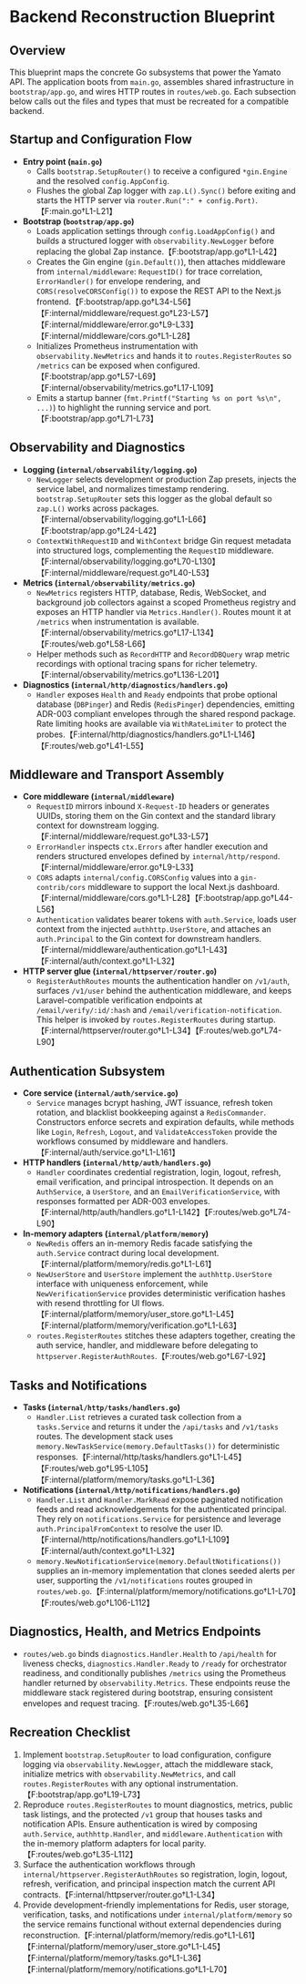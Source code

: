 # Backend Reconstruction Blueprint

## Overview
This blueprint maps the concrete Go subsystems that power the Yamato API. The application boots from `main.go`, assembles shared infrastructure in `bootstrap/app.go`, and wires HTTP routes in `routes/web.go`. Each subsection below calls out the files and types that must be recreated for a compatible backend.

## Startup and Configuration Flow
- **Entry point (`main.go`)**
  - Calls `bootstrap.SetupRouter()` to receive a configured `*gin.Engine` and the resolved `config.AppConfig`.
  - Flushes the global Zap logger with `zap.L().Sync()` before exiting and starts the HTTP server via `router.Run(":" + config.Port)`.【F:main.go†L1-L21】
- **Bootstrap (`bootstrap/app.go`)**
  - Loads application settings through `config.LoadAppConfig()` and builds a structured logger with `observability.NewLogger` before replacing the global Zap instance.【F:bootstrap/app.go†L1-L42】
  - Creates the Gin engine (`gin.Default()`), then attaches middleware from `internal/middleware`: `RequestID()` for trace correlation, `ErrorHandler()` for envelope rendering, and `CORS(resolveCORSConfig())` to expose the REST API to the Next.js frontend.【F:bootstrap/app.go†L34-L56】【F:internal/middleware/request.go†L23-L57】【F:internal/middleware/error.go†L9-L33】【F:internal/middleware/cors.go†L1-L28】
  - Initializes Prometheus instrumentation with `observability.NewMetrics` and hands it to `routes.RegisterRoutes` so `/metrics` can be exposed when configured.【F:bootstrap/app.go†L57-L69】【F:internal/observability/metrics.go†L17-L109】
  - Emits a startup banner (`fmt.Printf("Starting %s on port %s\n", ...)`) to highlight the running service and port.【F:bootstrap/app.go†L71-L73】

## Observability and Diagnostics
- **Logging (`internal/observability/logging.go`)**
  - `NewLogger` selects development or production Zap presets, injects the service label, and normalizes timestamp rendering. `bootstrap.SetupRouter` sets this logger as the global default so `zap.L()` works across packages.【F:internal/observability/logging.go†L1-L66】【F:bootstrap/app.go†L24-L42】
  - `ContextWithRequestID` and `WithContext` bridge Gin request metadata into structured logs, complementing the `RequestID` middleware.【F:internal/observability/logging.go†L70-L130】【F:internal/middleware/request.go†L40-L53】
- **Metrics (`internal/observability/metrics.go`)**
  - `NewMetrics` registers HTTP, database, Redis, WebSocket, and background job collectors against a scoped Prometheus registry and exposes an HTTP handler via `Metrics.Handler()`. Routes mount it at `/metrics` when instrumentation is available.【F:internal/observability/metrics.go†L17-L134】【F:routes/web.go†L58-L66】
  - Helper methods such as `RecordHTTP` and `RecordDBQuery` wrap metric recordings with optional tracing spans for richer telemetry.【F:internal/observability/metrics.go†L136-L201】
- **Diagnostics (`internal/http/diagnostics/handlers.go`)**
  - `Handler` exposes `Health` and `Ready` endpoints that probe optional database (`DBPinger`) and Redis (`RedisPinger`) dependencies, emitting ADR-003 compliant envelopes through the shared respond package. Rate limiting hooks are available via `WithRateLimiter` to protect the probes.【F:internal/http/diagnostics/handlers.go†L1-L146】【F:routes/web.go†L41-L55】

## Middleware and Transport Assembly
- **Core middleware (`internal/middleware`)**
  - `RequestID` mirrors inbound `X-Request-ID` headers or generates UUIDs, storing them on the Gin context and the standard library context for downstream logging.【F:internal/middleware/request.go†L33-L57】
  - `ErrorHandler` inspects `ctx.Errors` after handler execution and renders structured envelopes defined by `internal/http/respond`.【F:internal/middleware/error.go†L9-L33】
  - `CORS` adapts `internal/config.CORSConfig` values into a `gin-contrib/cors` middleware to support the local Next.js dashboard.【F:internal/middleware/cors.go†L1-L28】【F:bootstrap/app.go†L44-L56】
  - `Authentication` validates bearer tokens with `auth.Service`, loads user context from the injected `authhttp.UserStore`, and attaches an `auth.Principal` to the Gin context for downstream handlers.【F:internal/middleware/authentication.go†L1-L43】【F:internal/auth/context.go†L1-L32】
- **HTTP server glue (`internal/httpserver/router.go`)**
  - `RegisterAuthRoutes` mounts the authentication handler on `/v1/auth`, surfaces `/v1/user` behind the authentication middleware, and keeps Laravel-compatible verification endpoints at `/email/verify/:id/:hash` and `/email/verification-notification`. This helper is invoked by `routes.RegisterRoutes` during startup.【F:internal/httpserver/router.go†L1-L34】【F:routes/web.go†L74-L90】

## Authentication Subsystem
- **Core service (`internal/auth/service.go`)**
  - `Service` manages bcrypt hashing, JWT issuance, refresh token rotation, and blacklist bookkeeping against a `RedisCommander`. Constructors enforce secrets and expiration defaults, while methods like `Login`, `Refresh`, `Logout`, and `ValidateAccessToken` provide the workflows consumed by middleware and handlers.【F:internal/auth/service.go†L1-L161】
- **HTTP handlers (`internal/http/auth/handlers.go`)**
  - `Handler` coordinates credential registration, login, logout, refresh, email verification, and principal introspection. It depends on an `AuthService`, a `UserStore`, and an `EmailVerificationService`, with responses formatted per ADR-003 envelopes.【F:internal/http/auth/handlers.go†L1-L142】【F:routes/web.go†L74-L90】
- **In-memory adapters (`internal/platform/memory`)**
  - `NewRedis` offers an in-memory Redis facade satisfying the `auth.Service` contract during local development.【F:internal/platform/memory/redis.go†L1-L61】
  - `NewUserStore` and `UserStore` implement the `authhttp.UserStore` interface with uniqueness enforcement, while `NewVerificationService` provides deterministic verification hashes with resend throttling for UI flows.【F:internal/platform/memory/user_store.go†L1-L45】【F:internal/platform/memory/verification.go†L1-L63】
  - `routes.RegisterRoutes` stitches these adapters together, creating the auth service, handler, and middleware before delegating to `httpserver.RegisterAuthRoutes`.【F:routes/web.go†L67-L92】

## Tasks and Notifications
- **Tasks (`internal/http/tasks/handlers.go`)**
  - `Handler.List` retrieves a curated task collection from a `tasks.Service` and returns it under the `/api/tasks` and `/v1/tasks` routes. The development stack uses `memory.NewTaskService(memory.DefaultTasks())` for deterministic responses.【F:internal/http/tasks/handlers.go†L1-L45】【F:routes/web.go†L95-L105】【F:internal/platform/memory/tasks.go†L1-L36】
- **Notifications (`internal/http/notifications/handlers.go`)**
  - `Handler.List` and `Handler.MarkRead` expose paginated notification feeds and read acknowledgements for the authenticated principal. They rely on `notifications.Service` for persistence and leverage `auth.PrincipalFromContext` to resolve the user ID.【F:internal/http/notifications/handlers.go†L1-L109】【F:internal/auth/context.go†L1-L32】
  - `memory.NewNotificationService(memory.DefaultNotifications())` supplies an in-memory implementation that clones seeded alerts per user, supporting the `/v1/notifications` routes grouped in `routes/web.go`.【F:internal/platform/memory/notifications.go†L1-L70】【F:routes/web.go†L106-L112】

## Diagnostics, Health, and Metrics Endpoints
- `routes/web.go` binds `diagnostics.Handler.Health` to `/api/health` for liveness checks, `diagnostics.Handler.Ready` to `/ready` for orchestrator readiness, and conditionally publishes `/metrics` using the Prometheus handler returned by `observability.Metrics`. These endpoints reuse the middleware stack registered during bootstrap, ensuring consistent envelopes and request tracing.【F:routes/web.go†L35-L66】

## Recreation Checklist
1. Implement `bootstrap.SetupRouter` to load configuration, configure logging via `observability.NewLogger`, attach the middleware stack, initialize metrics with `observability.NewMetrics`, and call `routes.RegisterRoutes` with any optional instrumentation.【F:bootstrap/app.go†L19-L73】
2. Reproduce `routes.RegisterRoutes` to mount diagnostics, metrics, public task listings, and the protected `/v1` group that houses tasks and notification APIs. Ensure authentication is wired by composing `auth.Service`, `authhttp.Handler`, and `middleware.Authentication` with the in-memory platform adapters for local parity.【F:routes/web.go†L35-L112】
3. Surface the authentication workflows through `internal/httpserver.RegisterAuthRoutes` so registration, login, logout, refresh, verification, and principal inspection match the current API contracts.【F:internal/httpserver/router.go†L1-L34】
4. Provide development-friendly implementations for Redis, user storage, verification, tasks, and notifications under `internal/platform/memory` so the service remains functional without external dependencies during reconstruction.【F:internal/platform/memory/redis.go†L1-L61】【F:internal/platform/memory/user_store.go†L1-L45】【F:internal/platform/memory/tasks.go†L1-L36】【F:internal/platform/memory/notifications.go†L1-L70】
